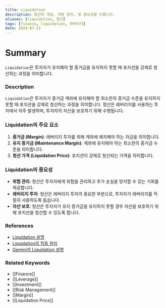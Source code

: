 ```yaml
---
title: Liquidation
description: 청산의 개념, 작동 원리, 및 중요성을 다룹니다.
aliases: [liquidation, 청산]
tags: [finance, liquidation, 레버리지]
date: 2024-07-22
---
```

# Summary

`Liquidation`은 투자자가 유지해야 할 증거금을 유지하지 못할 때 포지션을 강제로 청산하는 과정을 의미합니다.

### Description

`Liquidation`은 투자자가 증거금 계좌에 유지해야 할 최소한의 증거금 수준을 유지하지 못할 때 포지션을 강제로 청산하는 과정을 의미합니다. 청산은 레버리지를 사용하는 투자에서 자주 발생하며, 투자자의 자산을 보호하기 위해 수행됩니다.

### Liquidation의 주요 요소

1. **증거금 (Margin)**: 레버리지 투자를 위해 계좌에 예치해야 하는 자금을 의미합니다.
2. **유지 증거금 (Maintenance Margin)**: 계좌에 유지해야 하는 최소한의 증거금 수준을 의미합니다.
3. **청산 가격 (Liquidation Price)**: 포지션이 강제로 청산되는 가격을 의미합니다.

### Liquidation의 중요성

- **위험 관리**: 청산은 투자자에게 위험을 관리하고 추가 손실을 방지할 수 있는 기회를 제공합니다.
- **레버리지 투자**: 청산은 레버리지 투자의 중요한 부분으로, 투자자가 레버리지를 적절히 사용하도록 돕습니다.
- **자산 보호**: 청산은 투자자가 유지 증거금을 유지하지 못할 경우 자산을 보호하기 위해 포지션을 청산할 수 있도록 합니다.

### References

- [Liquidation 설명](<https://en.wikipedia.org/wiki/Liquidation_(finance)>)
- [Liquidation의 작동 원리](https://www.investopedia.com/terms/l/liquidation.asp)
- [Gemini의 Liquidation 설명](https://www.gemini.com/cryptopedia/search?query=liquidation)

### Related Keywords

- [[Finance]]
- [[Leverage]]
- [[Investment]]
- [[Risk Management]]
- [[Margin]]
- [[Liquidation Price]]
